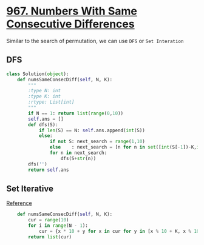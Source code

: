 # [967. Numbers With Same Consecutive Differences](https://leetcode.com/problems/numbers-with-same-consecutive-differences/)

Similar to the search of permutation, we can use `DFS` or `Set Interation`

## DFS

```python
class Solution(object):
    def numsSameConsecDiff(self, N, K):
        """
        :type N: int
        :type K: int
        :rtype: List[int]
        """
        if N == 1: return list(range(0,10))
        self.ans = []
        def dfs(S):
            if len(S) == N: self.ans.append(int(S))
            else:
                if not S: next_search = range(1,10)
                else    : next_search = [n for n in set([int(S[-1])-K,int(S[-1])+K]) if -1<n<10]
                for n in next_search:
                    dfs(S+str(n))
        dfs('')
        return self.ans
```

## Set Iterative
[Reference](https://leetcode.com/problems/numbers-with-same-consecutive-differences/discuss/211183/JavaC%2B%2BPython-Iterative-Solution)

```python
    def numsSameConsecDiff(self, N, K):
        cur = range(10)
        for i in range(N - 1):
            cur = {x * 10 + y for x in cur for y in [x % 10 + K, x % 10 - K] if x and 0 <= y < 10}
        return list(cur)
```
